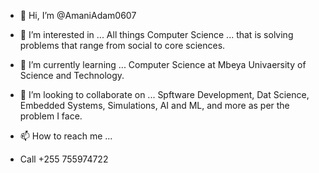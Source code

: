 - 👋 Hi, I’m @AmaniAdam0607
- 👀 I’m interested in ...
All things Computer Science ... that is solving problems that range from social to core sciences.

- 🌱 I’m currently learning ...
Computer Science at Mbeya Univaersity of Science and Technology.

- 💞️ I’m looking to collaborate on ...
Spftware Development, Dat Science, Embedded Systems, Simulations, AI and ML, and more as per the problem I face.

- 📫 How to reach me ...
- Call +255 755974722

<!---
Well in that case am a Christian and in Love with a Gynecologist .
